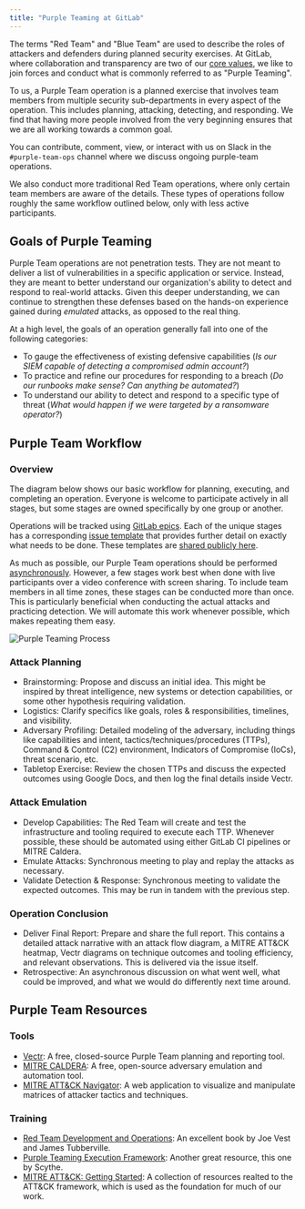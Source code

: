 ```yaml
---
title: "Purple Teaming at GitLab"
---
```


The terms "Red Team" and "Blue Team" are used to describe the roles of attackers and defenders during planned security exercises. At GitLab, where collaboration and transparency are two of our [core values](/handbook/values/), we like to join forces and conduct what is commonly referred to as "Purple Teaming".

To us, a Purple Team operation is a planned exercise that involves team members from multiple security sub-departments in every aspect of the operation. This includes planning, attacking, detecting, and responding. We find that having more people involved from the very beginning ensures that we are all working towards a common goal.

You can contribute, comment, view, or interact with us on Slack in the `#purple-team-ops` channel where we discuss ongoing purple-team operations.

We also conduct more traditional Red Team operations, where only certain team members are aware of the details. These types of operations follow roughly the same workflow outlined below, only with less active participants.

## Goals of Purple Teaming

Purple Team operations are not penetration tests. They are not meant to deliver a list of vulnerabilities in a specific application or service. Instead, they are meant to better understand our organization's ability to detect and respond to real-world attacks. Given this deeper understanding, we can continue to strengthen these defenses based on the hands-on experience gained during *emulated* attacks, as opposed to the real thing.

At a high level, the goals of an operation generally fall into one of the following categories:

- To gauge the effectiveness of existing defensive capabilities (*Is our SIEM capable of detecting a compromised admin account?*)
- To practice and refine our procedures for responding to a breach (*Do our runbooks make sense? Can anything be automated?*)
- To understand our ability to detect and respond to a specific type of threat (*What would happen if we were targeted by a ransomware operator?*)

## Purple Team Workflow

### Overview

The diagram below shows our basic workflow for planning, executing, and completing an operation. Everyone is welcome to participate actively in all stages, but some stages are owned specifically by one group or another.

Operations will be tracked using [GitLab epics](https://docs.gitlab.com/ee/user/group/epics/). Each of the unique stages has a corresponding [issue template](https://docs.gitlab.com/ee/user/project/description_templates.html) that provides further detail on exactly what needs to be done. These templates are [shared publicly here](https://gitlab.com/gitlab-com/gl-security/threatmanagement/redteam/redteam-public/red-team-issue-templates).

As much as possible, our Purple Team operations should be performed [asynchronously](/handbook/company/culture/all-remote/asynchronous/). However, a few stages work best when done with live participants over a video conference with screen sharing. To include team members in all time zones, these stages can be conducted more than once. This is particularly beneficial when conducting the actual attacks and practicing detection. We will automate this work whenever possible, which makes repeating them easy.

![Purple Teaming Process](../purple-team-process.png)

### Attack Planning

- Brainstorming: Propose and discuss an initial idea. This might be inspired by threat intelligence, new systems or detection capabilities, or some other hypothesis requiring validation.
- Logistics: Clarify specifics like goals, roles & responsibilities, timelines, and visibility.
- Adversary Profiling: Detailed modeling of the adversary, including things like capabilities and intent, tactics/techniques/procedures (TTPs), Command & Control (C2) environment, Indicators of Compromise (IoCs), threat scenario, etc.
- Tabletop Exercise: Review the chosen TTPs and discuss the expected outcomes using Google Docs, and then log the final details inside Vectr.

### Attack Emulation

- Develop Capabilities: The Red Team will create and test the infrastructure and tooling required to execute each TTP. Whenever possible, these should be automated using either GitLab CI pipelines or MITRE Caldera.
- Emulate Attacks: Synchronous meeting to play and replay the attacks as necessary.
- Validate Detection & Response: Synchronous meeting to validate the expected outcomes. This may be run in tandem with the previous step.

### Operation Conclusion

- Deliver Final Report: Prepare and share the full report. This contains a detailed attack narrative with an attack flow diagram, a MITRE ATT&CK heatmap, Vectr diagrams on technique outcomes and tooling efficiency, and relevant observations. This is delivered via the issue itself.
- Retrospective: An asynchronous discussion on what went well, what could be improved, and what we would do differently next time around.

## Purple Team Resources

### Tools

- [Vectr](https://vectr.io/): A free, closed-source Purple Team planning and reporting tool.
- [MITRE CALDERA](https://caldera.mitre.org/): A free, open-source adversary emulation and automation tool.
- [MITRE ATT&CK Navigator](https://mitre-attack.github.io/attack-navigator/): A web application to visualize and manipulate matrices of attacker tactics and techniques.

### Training

- [Red Team Development and Operations](https://redteam.guide/): An excellent book by Joe Vest and James Tubberville.
- [Purple Teaming Execution Framework](https://github.com/scythe-io/purple-team-exercise-framework): Another great resource, this one by Scythe.
- [MITRE ATT&CK: Getting Started](https://attack.mitre.org/resources/getting-started/): A collection of resources realted to the ATT&CK framework, which is used as the foundation for much of our work.
